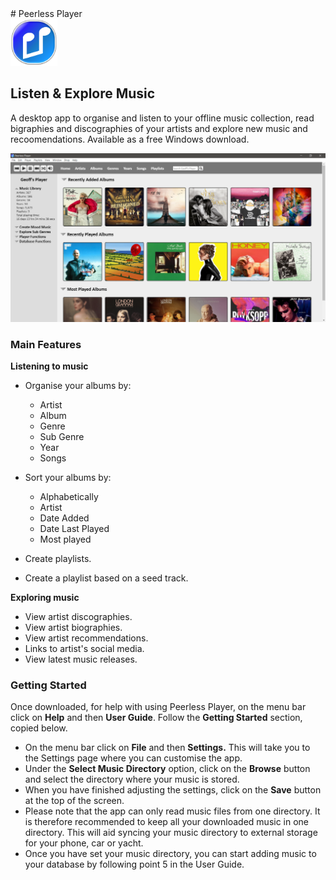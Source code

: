 ﻿<div background-color: blue; color: white>
# Peerless Player
</div>
<img src="app/graphics/peerless_player.png" width =75>


## Listen & Explore Music

A desktop app to organise and listen to your offline music collection, read bigraphies and discographies of your artists and explore new music and recoomendations. Available as a free Windows download.

<img src="docs/images/screenshot_01.png">

### Main Features
**Listening to music**

- Organise your albums by:
  - Artist
  - Album
  - Genre
  - Sub Genre
  - Year
  - Songs

- Sort your albums by:
  - Alphabetically
  - Artist
  - Date Added
  - Date Last Played
  - Most played

- Create playlists.

- Create a playlist based on a seed track.

**Exploring music**

- View artist discographies.
- View artist biographies.
- View artist recommendations.
- Links to artist's social media.
- View latest music releases.

### Getting Started
Once downloaded, for help with using Peerless Player, on the menu bar click on <b>Help</b> and then <b>User Guide</b>. Follow the <b>Getting Started</b> section, copied below.
- On the menu bar click on <b>File</b> and then <b>Settings.</b> This will take you to the Settings page where you can customise the app.
- Under the <b>Select Music Directory</b> option, click on the <b>Browse</b> button and select the directory where your music is stored.
- When you have finished adjusting the settings, click on the <b>Save</b> button at the top of the screen.
- Please note that the app can only read music files from one directory. It is therefore recommended to keep all your downloaded music in one directory. This will aid syncing your music directory to external storage for your phone, car or yacht.
- Once you have set your music directory, you can start adding music to your database by following point 5 in the User Guide.




